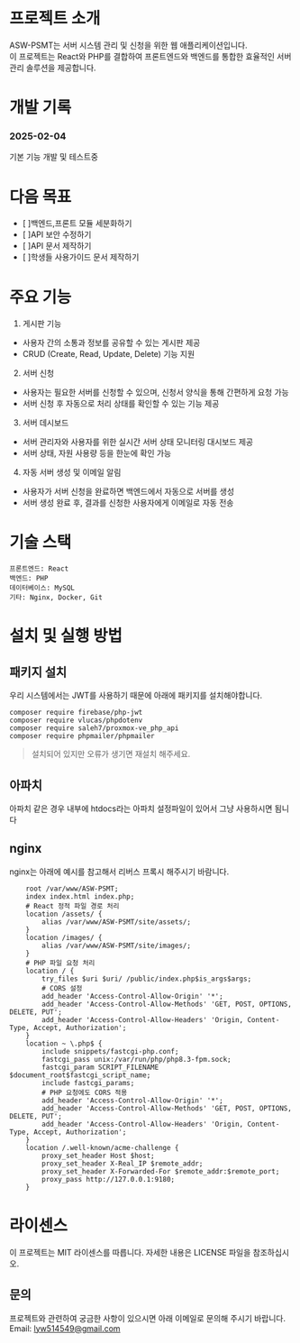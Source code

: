 # 프로젝트 소개

ASW-PSMT는 서버 시스템 관리 및 신청을 위한 웹 애플리케이션입니다.<br/>
이 프로젝트는 React와 PHP를 결합하여 프론트엔드와 백엔드를 통합한 효율적인 서버 관리 솔루션을 제공합니다.

# 개발 기록
### 2025-02-04 
기본 기능 개발 및 테스트중 

# 다음 목표
 - [ ]백엔드,프론트 모듈 세분화하기
 - [ ]API 보안 수정하기
 - [ ]API 문서 제작하기
 - [ ]학생들 사용가이드 문서 제작하기

# 주요 기능

1. 게시판 기능
 - 사용자 간의 소통과 정보를 공유할 수 있는 게시판 제공
 - CRUD (Create, Read, Update, Delete) 기능 지원
2. 서버 신청
 - 사용자는 필요한 서버를 신청할 수 있으며, 신청서 양식을 통해 간편하게 요청 가능
 - 서버 신청 후 자동으로 처리 상태를 확인할 수 있는 기능 제공
3. 서버 데시보드
 - 서버 관리자와 사용자를 위한 실시간 서버 상태 모니터링 대시보드 제공
 - 서버 상태, 자원 사용량 등을 한눈에 확인 가능
4. 자동 서버 생성 및 이메일 알림
 - 사용자가 서버 신청을 완료하면 백엔드에서 자동으로 서버를 생성
 - 서버 생성 완료 후, 결과를 신청한 사용자에게 이메일로 자동 전송


# 기술 스택
```
프론트엔드: React
백엔드: PHP
데이터베이스: MySQL
기타: Nginx, Docker, Git
```
# 설치 및 실행 방법
##  패키지 설치
우리 시스템에서는 JWT를 사용하기 때문에 아래에 패키지를 설치해야합니다.
```
composer require firebase/php-jwt
composer require vlucas/phpdotenv
composer require saleh7/proxmox-ve_php_api
composer require phpmailer/phpmailer
```
> 설치되어 있지만 오류가 생기면 재설치 해주세요.

## 아파치
아파치 같은 경우 내부에 htdocs라는 아파치 설정파일이 있어서 그냥 사용하시면 됨니다

## nginx
nginx는 아래에 예시를 참고해서 리버스 프록시 해주시기 바람니다.
```
    root /var/www/ASW-PSMT;
    index index.html index.php;
    # React 정적 파일 경로 처리
    location /assets/ {
        alias /var/www/ASW-PSMT/site/assets/;
    }
    location /images/ {
        alias /var/www/ASW-PSMT/site/images/;
    }
    # PHP 파일 요청 처리
    location / {
        try_files $uri $uri/ /public/index.php$is_args$args;
        # CORS 설정
        add_header 'Access-Control-Allow-Origin' '*';
        add_header 'Access-Control-Allow-Methods' 'GET, POST, OPTIONS, DELETE, PUT';
        add_header 'Access-Control-Allow-Headers' 'Origin, Content-Type, Accept, Authorization';
    }
    location ~ \.php$ {
        include snippets/fastcgi-php.conf;
        fastcgi_pass unix:/var/run/php/php8.3-fpm.sock;
        fastcgi_param SCRIPT_FILENAME $document_root$fastcgi_script_name;
        include fastcgi_params;
        # PHP 요청에도 CORS 적용
        add_header 'Access-Control-Allow-Origin' '*';
        add_header 'Access-Control-Allow-Methods' 'GET, POST, OPTIONS, DELETE, PUT';
        add_header 'Access-Control-Allow-Headers' 'Origin, Content-Type, Accept, Authorization';
    }
    location /.well-known/acme-challenge {
        proxy_set_header Host $host;
        proxy_set_header X-Real_IP $remote_addr;
        proxy_set_header X-Forwarded-For $remote_addr:$remote_port;
        proxy_pass http://127.0.0.1:9180;
    }
```

# 라이센스
이 프로젝트는 MIT 라이센스를 따릅니다. 자세한 내용은 LICENSE 파일을 참조하십시오.

## 문의

프로젝트와 관련하여 궁금한 사항이 있으시면 아래 이메일로 문의해 주시기 바랍니다.<br/>
Email: lyw514549@gmail.com
